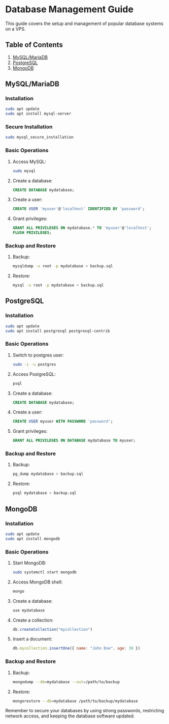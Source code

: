 # Database Management Guide

This guide covers the setup and management of popular database systems on a VPS.

## Table of Contents

1. [MySQL/MariaDB](#mysqlmariadb)
2. [PostgreSQL](#postgresql)
3. [MongoDB](#mongodb)

## MySQL/MariaDB

### Installation

```bash
sudo apt update
sudo apt install mysql-server
```

### Secure Installation

```bash
sudo mysql_secure_installation
```

### Basic Operations

1. Access MySQL:
   ```bash
   sudo mysql
   ```

2. Create a database:
   ```sql
   CREATE DATABASE mydatabase;
   ```

3. Create a user:
   ```sql
   CREATE USER 'myuser'@'localhost' IDENTIFIED BY 'password';
   ```

4. Grant privileges:
   ```sql
   GRANT ALL PRIVILEGES ON mydatabase.* TO 'myuser'@'localhost';
   FLUSH PRIVILEGES;
   ```

### Backup and Restore

1. Backup:
   ```bash
   mysqldump -u root -p mydatabase > backup.sql
   ```

2. Restore:
   ```bash
   mysql -u root -p mydatabase < backup.sql
   ```

## PostgreSQL

### Installation

```bash
sudo apt update
sudo apt install postgresql postgresql-contrib
```

### Basic Operations

1. Switch to postgres user:
   ```bash
   sudo -i -u postgres
   ```

2. Access PostgreSQL:
   ```bash
   psql
   ```

3. Create a database:
   ```sql
   CREATE DATABASE mydatabase;
   ```

4. Create a user:
   ```sql
   CREATE USER myuser WITH PASSWORD 'password';
   ```

5. Grant privileges:
   ```sql
   GRANT ALL PRIVILEGES ON DATABASE mydatabase TO myuser;
   ```

### Backup and Restore

1. Backup:
   ```bash
   pg_dump mydatabase > backup.sql
   ```

2. Restore:
   ```bash
   psql mydatabase < backup.sql
   ```

## MongoDB

### Installation

```bash
sudo apt update
sudo apt install mongodb
```

### Basic Operations

1. Start MongoDB:
   ```bash
   sudo systemctl start mongodb
   ```

2. Access MongoDB shell:
   ```bash
   mongo
   ```

3. Create a database:
   ```javascript
   use mydatabase
   ```

4. Create a collection:
   ```javascript
   db.createCollection("mycollection")
   ```

5. Insert a document:
   ```javascript
   db.mycollection.insertOne({ name: "John Doe", age: 30 })
   ```

### Backup and Restore

1. Backup:
   ```bash
   mongodump --db=mydatabase --out=/path/to/backup
   ```

2. Restore:
   ```bash
   mongorestore --db=mydatabase /path/to/backup/mydatabase
   ```

Remember to secure your databases by using strong passwords, restricting network access, and keeping the database software updated.